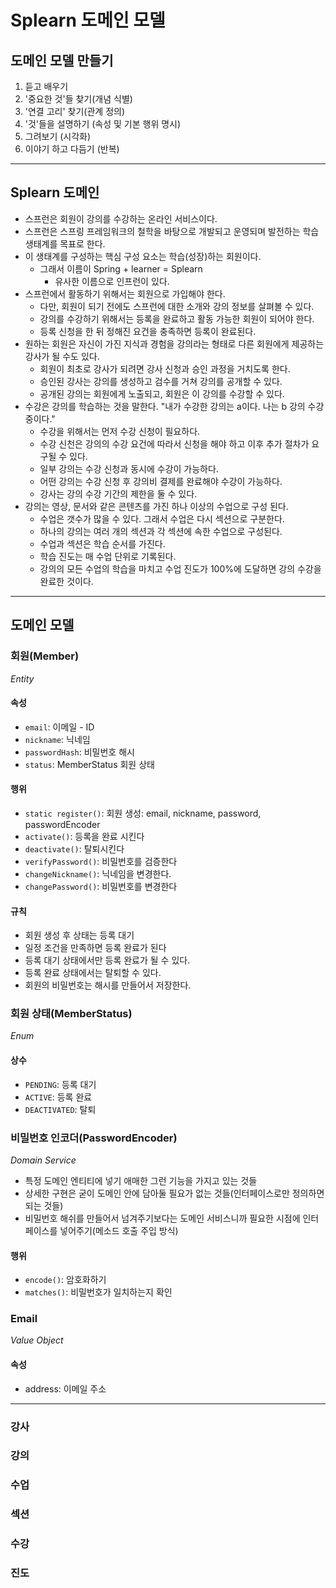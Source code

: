 # Splearn 도메인 모델

## 도메인 모델 만들기
1. 듣고 배우기
2. '중요한 것'들 찾기(개념 식별)
3. '연결 고리' 찾기(관계 정의)
4. '것'들을 설명하기 (속성 및 기본 행위 명시)
5. 그려보기 (시각화)
6. 이야기 하고 다듬기 (반복)

---
## Splearn 도메인
- 스프런은 회원이 강의를 수강하는 온라인 서비스이다.
- 스프런은 스프링 프레임워크의 철학을 바탕으로 개발되고 운영되며 발전하는 학습 생태계를 목표로 한다.
- 이 생태계를 구성하는 핵심 구성 요소는 학습(성장)하는 회원이다.
  - 그래서 이름이 Spring + learner = Splearn
    - 유사한 이름으로 인프런이 있다.
- 스프런에서 활동하기 위해서는 회원으로 가입해야 한다.
  - 다만, 회원이 되기 전에도 스프런에 대한 소개와 강의 정보를 살펴볼 수 있다.
  - 강의를 수강하기 위해서는 등록을 완료하고 활동 가능한 회원이 되어야 한다.
  - 등록 신청을 한 뒤 정해진 요건을 충족하면 등록이 완료된다.
- 원하는 회원은 자신이 가진 지식과 경험을 강의라는 형태로 다른 회원에게 제공하는 강사가 될 수도 있다.
  - 회원이 최초로 강사가 되려면 강사 신청과 승인 과정을 거치도록 한다.
  - 승인된 강사는 강의를 생성하고 검수를 거쳐 강의를 공개할 수 있다.
  - 공개된 강의는 회원에게 노출되고, 회원은 이 강의를 수강할 수 있다.
- 수강은 강의를 학습하는 것을 말한다. "내가 수강한 강의는 a이다. 나는 b 강의 수강중이다."
  - 수강을 위해서는 먼저 수강 신청이 필요하다.
  - 수강 신천은 강의의 수강 요건에 따라서 신청을 해야 하고 이후 추가 절차가 요구될 수 있다.
  - 일부 강의는 수강 신청과 동시에 수강이 가능하다.
  - 어떤 강의는 수강 신청 후 강의비 결제를 완료해야 수강이 가능하다.
  - 강사는 강의 수강 기간의 제한을 둘 수 있다.
- 강의는 영상, 문서와 같은 콘텐츠를 가진 하나 이상의 수업으로 구성 된다.
  - 수업은 갯수가 많을 수 있다. 그래서 수업은 다시 섹션으로 구분한다.
  - 하나의 강의는 여러 개의 섹션과 각 섹션에 속한 수업으로 구성된다.
  - 수업과 섹션은 학습 순서를 가진다.
  - 학습 진도는 매 수업 단위로 기록된다.
  - 강의의 모든 수업의 학습을 마치고 수업 진도가 100%에 도달하면 강의 수강을 완료한 것이다.

---
## 도메인 모델

### 회원(Member)
_Entity_
#### 속성
- `email`: 이메일 - ID
- `nickname`: 닉네임
- `passwordHash`: 비밀번호 해시
- `status`: MemberStatus 회원 상태
#### 행위
- `static register()`: 회원 생성: email, nickname, password, passwordEncoder
- `activate()`: 등록을 완료 시킨다
- `deactivate()`: 탈퇴시킨다
- `verifyPassword()`: 비밀번호를 검증한다
- `changeNickname()`: 닉네임을 변경한다.
- `changePassword()`: 비밀번호를 변경한다
#### 규칙
- 회원 생성 후 상태는 등록 대기
- 일정 조건을 만족하면 등록 완료가 된다
- 등록 대기 상태에서만 등록 완료가 될 수 있다.
- 등록 완료 상태에서는 탈퇴할 수 있다.
- 회원의 비밀번호는 해시를 만들어서 저장한다.

### 회원 상태(MemberStatus)
_Enum_
#### 상수
- `PENDING`: 등록 대기
- `ACTIVE`: 등록 완료
- `DEACTIVATED`: 탈퇴

### 비밀번호 인코더(PasswordEncoder)
_Domain Service_
- 특정 도메인 엔티티에 넣기 애매한 그런 기능을 가지고 있는 것들
- 상세한 구현은 굳이 도메인 안에 담아둘 필요가 없는 것들(인터페이스로만 정의하면 되는 것들)
- 비밀번호 해쉬를 만들어서 넘겨주기보다는 도메인 서비스니까 필요한 시점에 인터페이스를 넣어주기(메소드 호출 주입 방식)
#### 행위
- `encode()`: 암호화하기
- `matches()`: 비밀번호가 일치하는지 확인

### Email
_Value Object_
#### 속성
- address: 이메일 주소
---


### 강사
### 강의
### 수업
### 섹션
### 수강
### 진도
